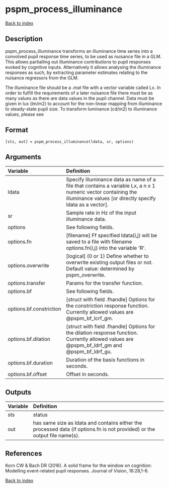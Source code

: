 # pspm_process_illuminance
[Back to index](/PsPM/ref/)

## Description

pspm_process_illuminance transforms an illuminance time series into a convolved pupil response time series, to be used as nuisance file in a GLM. This allows partialling out illuminance contributions to pupil responses evoked by cognitive inputs. Alternatively it allows analysing the illuminance responses as such, by extracting parameter estimates relating to the nuisance regressors from the GLM.

The illuminance file should be a .mat file with a vector variable called Lx. In order to fulfill the requirements of a later nuisance file there must be as many values as there are data values in the pupil channel. Data must be given in lux (lm/m2) to account for the non-linear mapping from illuminance to steady-state pupil size. To transform luminance (cd/m2) to illuminance values, please see 


## Format

`[sts, out] = pspm_process_illuminance(ldata, sr, options)`


## Arguments

| Variable | Definition |
|:--|:--|
| ldata | Specify illuminance data as name of a file that contains a variable Lx, a n x 1 numeric vector containing the illuminance values [or directly specify ldata as a vector]. |
| sr | Sample rate in Hz of the input illuminance data. |
| options | See following fields. |
| options.fn | [filename] Ff specified ldata{i,j} will be saved to a file with filename options.fn{i,j} into the variable 'R'. |
| options.overwrite | [logical] (0 or 1) Define whether to overwrite existing output files or not. Default value: determined by pspm_overwrite. |
| options.transfer | Params for the transfer function. |
| options.bf | See following fields. |
| options.bf.constriction | [struct with field .fhandle] Options for the constriction response function. Currently allowed values are @pspm_bf_lcrf_gm. |
| options.bf.dilation | [struct with field .fhandle] Options for the dilation response function. Currently allowed values are @pspm_bf_ldrf_gm and @pspm_bf_ldrf_gu. |
| options.bf.duration | Duration of the basis functions in seconds. |
| options.bf.offset | Offset in seconds. |


## Outputs

| Variable | Definition |
|:--|:--|
| sts | status |
| out | has same size as ldata and contains either the processed data (if options.fn is not provided) or the output file name(s). |


## References

Korn CW & Bach DR (2016). A solid frame for the window on cognition: Modelling event-related pupil responses. Journal of Vision, 16:28,1-6.



[Back to index](/PsPM/ref/)
